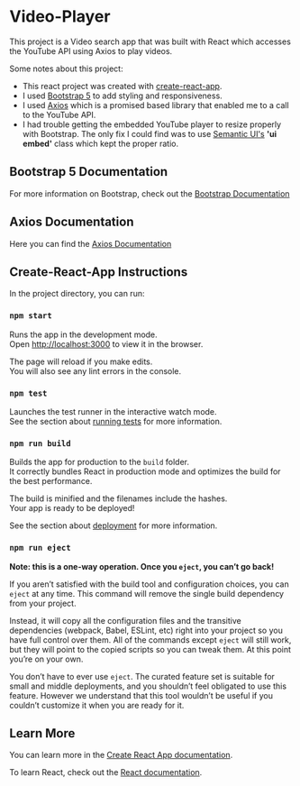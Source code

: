 # Video-Player

This project is a Video search app that was built with React which accesses the YouTube API using Axios to play videos.

Some notes about this project:

- This react project was created with [create-react-app](https://reactjs.org/docs/create-a-new-react-app.html).
- I used [Bootstrap 5](https://getbootstrap.com/docs/5.0/getting-started/introduction/) to add styling and responsiveness.
- I used [Axios](https://www.npmjs.com/package/axios) which is a promised based library that enabled me to a call to the YouTube API.
- I had trouble getting the embedded YouTube player to resize properly with Bootstrap. The only fix I could find was to use [Semantic UI's](https://semantic-ui.com/) **'ui embed'** class which kept the proper ratio.

## Bootstrap 5 Documentation

For more information on Bootstrap, check out the [Bootstrap Documentation](https://getbootstrap.com/docs/5.0/getting-started/introduction/)

## Axios Documentation

Here you can find the [Axios Documentation](https://www.npmjs.com/package/axios)

## Create-React-App Instructions

In the project directory, you can run:

### `npm start`

Runs the app in the development mode.\
Open [http://localhost:3000](http://localhost:3000) to view it in the browser.

The page will reload if you make edits.\
You will also see any lint errors in the console.

### `npm test`

Launches the test runner in the interactive watch mode.\
See the section about [running tests](https://facebook.github.io/create-react-app/docs/running-tests) for more information.

### `npm run build`

Builds the app for production to the `build` folder.\
It correctly bundles React in production mode and optimizes the build for the best performance.

The build is minified and the filenames include the hashes.\
Your app is ready to be deployed!

See the section about [deployment](https://facebook.github.io/create-react-app/docs/deployment) for more information.

### `npm run eject`

**Note: this is a one-way operation. Once you `eject`, you can’t go back!**

If you aren’t satisfied with the build tool and configuration choices, you can `eject` at any time. This command will remove the single build dependency from your project.

Instead, it will copy all the configuration files and the transitive dependencies (webpack, Babel, ESLint, etc) right into your project so you have full control over them. All of the commands except `eject` will still work, but they will point to the copied scripts so you can tweak them. At this point you’re on your own.

You don’t have to ever use `eject`. The curated feature set is suitable for small and middle deployments, and you shouldn’t feel obligated to use this feature. However we understand that this tool wouldn’t be useful if you couldn’t customize it when you are ready for it.

## Learn More

You can learn more in the [Create React App documentation](https://facebook.github.io/create-react-app/docs/getting-started).

To learn React, check out the [React documentation](https://reactjs.org/).
